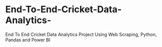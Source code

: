 # End-To-End-Cricket-Data-Analytics-
End To End Cricket Data Analytics Project Using Web Scraping, Python, Pandas and Power BI
